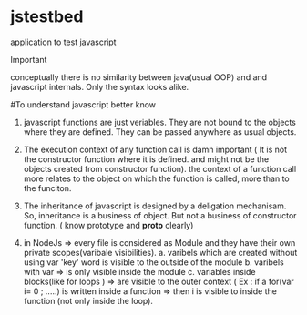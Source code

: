 # jstestbed
application to test javascript

Important

conceptually there is no similarity between java(usual OOP) and and javascript internals. Only the syntax looks alike.

#To understand javascript better know

1. javascript functions are just veriables. They are not bound to the objects where they are defined. They can be passed anywhere as usual objects.

2. The execution context of any function call is damn important ( It is not the constructor function where it is defined. and might not be the objects created from constructor function). the context of a function call more relates to the object on which the function is called, more than to the funciton.

3. The inheritance of javascript is designed by a deligation mechanisam. So, inheritance is a business of object. But not a business of constructor function. ( know prototype and __proto__ clearly)

4. in NodeJs => every file is considered as Module and they have their own private scopes(varibale visibilities).
  a. varibels which are created without using var 'key' word is visible to the outside of the module
  b. varibels with var => is only visible inside the module
  c. variables inside blocks(like for loops ) => are visible to the outer context ( Ex : if a for(var i= 0 ; .....) is written inside a function => then i is visible to inside the function (not only inside the loop). 
